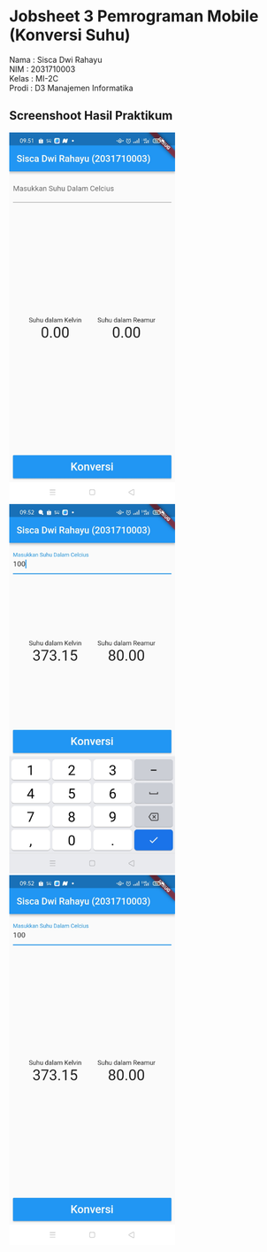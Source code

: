 # Jobsheet 3 Pemrograman Mobile (Konversi Suhu)

Nama : Sisca Dwi Rahayu <br/>
NIM : 2031710003 <br/>
Kelas : MI-2C <br/>
Prodi : D3 Manajemen Informatika <br/>

## Screenshoot Hasil Praktikum
<img src="img/h1.jpeg" alt="drawing" width="300"/>
<br/>
<img src="img/h2.jpeg" alt="drawing" width="300"/>
<br/>
<img src="img/h3.jpeg" alt="drawing" width="300"/>